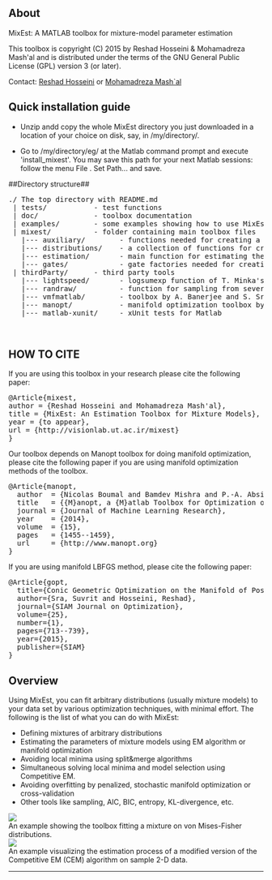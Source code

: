 ## About ##

MixEst: A MATLAB toolbox for mixture-model parameter estimation

This toolbox is copyright (C) 2015 by Reshad Hosseini & Mohamadreza Mash'al and is distributed under the terms of the GNU General Public License (GPL) version 3 (or later).

Contact: [Reshad Hosseini](mailto:reshad.hosseini@ut.ac.ir) or [Mohamadreza Mash`al](mailto:mrmashal@ut.ac.ir)

## Quick installation guide ##

* Unzip andd copy the whole MixEst directory you just downloaded in a location of your choice on disk, say, in /my/directory/.

* Go to /my/directory/eg/ at the Matlab command prompt and execute 'install_mixest'. You may save this path for your next Matlab sessions: follow the menu File . Set Path... and save.

##Directory structure##

<pre>
./ The top directory with README.md
 | tests/           - test functions 
 | doc/             - toolbox documentation
 | examples/        - some examples showing how to use MixEst
 | mixest/          - folder containing main toolbox files
   |--- auxiliary/        - functions needed for creating a distribution or estimating its parameters
   |--- distributions/    - a collection of functions for creating distribution structures
   |--- estimation/       - main function for estimating the parameters
   |--- gates/            - gate factories needed for creating mixtures of experts
 | thirdParty/      - third party tools
   |--- lightspeed/       - logsumexp function of T. Minka's matlab toolbox
   |--- randraw/          - function for sampling from several distributions by A. Bar-Guy
   |--- vmfmatlab/        - toolbox by A. Banerjee and S. Sra used for sampling from von Mises-Fisher distribution
   |--- manopt/           - manifold optimization toolbox by N. Boumal and B. Mishra
   |--- matlab-xunit/     - xUnit tests for Matlab
   
 </pre>
## HOW TO CITE ##

If you are using this toolbox in your research please cite the following paper:
<pre>
@Article{mixest,
author = {Reshad Hosseini and Mohamadreza Mash'al},
title = {MixEst: An Estimation Toolbox for Mixture Models},
year = {to appear},
url = {http://visionlab.ut.ac.ir/mixest}
}
</pre>

Our toolbox depends on Manopt toolbox for doing manifold optimization, please cite the following paper if you are using manifold optimization methods of the toolbox.
<pre>
@Article{manopt,
  author  = {Nicolas Boumal and Bamdev Mishra and P.-A. Absil and Rodolphe Sepulchre},
  title   = {{M}anopt, a {M}atlab Toolbox for Optimization on Manifolds},
  journal = {Journal of Machine Learning Research},
  year    = {2014},
  volume  = {15},
  pages   = {1455--1459},
  url     = {http://www.manopt.org}
}
</pre>

If you are using manifold LBFGS method, please cite the following paper:
<pre>
@Article{gopt,
  title={Conic Geometric Optimization on the Manifold of Positive Definite Matrices},
  author={Sra, Suvrit and Hosseini, Reshad},
  journal={SIAM Journal on Optimization},
  volume={25},
  number={1},
  pages={713--739},
  year={2015},
  publisher={SIAM}
}
</pre>





## Overview ##

Using MixEst, you can fit arbitrary distributions (usually mixture models) to your data set by various optimization techniques, with minimal effort. The following is the list of what you can do with MixEst:

- Defining mixtures of arbitrary distributions
- Estimating the parameters of mixture models using EM algorithm or manifold optimization
- Avoiding local minima using split\&merge algorithms
- Simultaneous solving local minima and model selection using Competitive EM.
- Avoiding overfitting by penalized, stochastic manifold optimization or cross-validation
- Other tools like sampling, AIC, BIC, entropy, KL-divergence, etc.

<section>
<img src="http://visionlab.ut.ac.ir/mixest/docs/examples/img/example3.gif">
</section>
An example showing the toolbox fitting a mixture on von Mises-Fisher distributions.


<section>
<img src="http://visionlab.ut.ac.ir/mixest/docs/examples/img/example4.gif">
</section>
An example visualizing the estimation process of a modified version of the Competitive EM (CEM) algorithm on sample 2-D data.

-------------------------------------------------------------------------------
